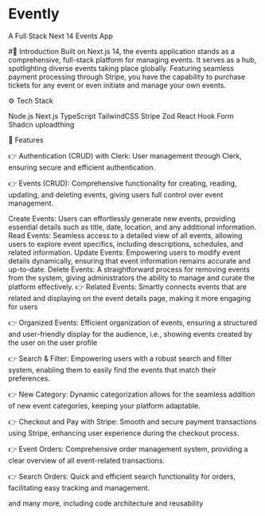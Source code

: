 # Evently
A Full Stack Next 14 Events App

#🤖 Introduction
Built on Next.js 14, the events application stands as a comprehensive, full-stack platform for managing events. It serves as a hub, spotlighting diverse events taking place globally. Featuring seamless payment processing through Stripe, you have the capability to purchase tickets for any event or even initiate and manage your own events.

⚙️ Tech Stack

Node.js
Next.js
TypeScript
TailwindCSS
Stripe
Zod
React Hook Form
Shadcn
uploadthing

🔋 Features

👉 Authentication (CRUD) with Clerk: User management through Clerk, ensuring secure and efficient authentication.

👉 Events (CRUD): Comprehensive functionality for creating, reading, updating, and deleting events, giving users full control over event management.

Create Events: Users can effortlessly generate new events, providing essential details such as title, date, location, and any additional information.
Read Events: Seamless access to a detailed view of all events, allowing users to explore event specifics, including descriptions, schedules, and related information.
Update Events: Empowering users to modify event details dynamically, ensuring that event information remains accurate and up-to-date.
Delete Events: A straightforward process for removing events from the system, giving administrators the ability to manage and curate the platform effectively.
👉 Related Events: Smartly connects events that are related and displaying on the event details page, making it more engaging for users

👉 Organized Events: Efficient organization of events, ensuring a structured and user-friendly display for the audience, i.e., showing events created by the user on the user profile

👉 Search & Filter: Empowering users with a robust search and filter system, enabling them to easily find the events that match their preferences.

👉 New Category: Dynamic categorization allows for the seamless addition of new event categories, keeping your platform adaptable.

👉 Checkout and Pay with Stripe: Smooth and secure payment transactions using Stripe, enhancing user experience during the checkout process.

👉 Event Orders: Comprehensive order management system, providing a clear overview of all event-related transactions.

👉 Search Orders: Quick and efficient search functionality for orders, facilitating easy tracking and management.

and many more, including code architecture and reusability

